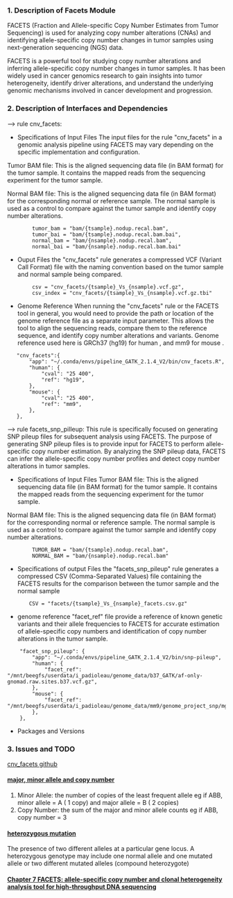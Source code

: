 ### 1. Description of Facets Module

FACETS (Fraction and Allele-specific Copy Number Estimates from Tumor Sequencing) is used for analyzing copy number alterations (CNAs) and identifying allele-specific copy number changes in tumor samples using next-generation sequencing (NGS) data.

FACETS is a powerful tool for studying copy number alterations and inferring allele-specific copy number changes in tumor samples. It has been widely used in cancer genomics research to gain insights into tumor heterogeneity, identify driver alterations, and understand the underlying genomic mechanisms involved in cancer development and progression.

### 2. Description of Interfaces and Dependencies

--> rule cnv_facets:

- Specifications of Input Files
The input files for the rule "cnv_facets" in a genomic analysis pipeline using FACETS may vary depending on the specific implementation and configuration.

Tumor BAM file: This is the aligned sequencing data file (in BAM format) for the tumor sample. It contains the mapped reads from the sequencing experiment for the tumor sample.

Normal BAM file: This is the aligned sequencing data file (in BAM format) for the corresponding normal or reference sample. The normal sample is used as a control to compare against the tumor sample and identify copy number alterations.
```
        tumor_bam = "bam/{tsample}.nodup.recal.bam",
        tumor_bai = "bam/{tsample}.nodup.recal.bam.bai",
        normal_bam = "bam/{nsample}.nodup.recal.bam",
        normal_bai = "bam/{nsample}.nodup.recal.bam.bai"
```
- Ouput Files
the "cnv_facets" rule generates a compressed VCF (Variant Call Format) file with the naming convention based on the tumor sample and normal sample being compared.
```
        csv = "cnv_facets/{tsample}_Vs_{nsample}.vcf.gz",
        csv_index = "cnv_facets/{tsample}_Vs_{nsample}.vcf.gz.tbi"
 ```       
- Genome Reference
When running the "cnv_facets" rule or the FACETS tool in general, you would need to provide the path or location of the genome reference file as a separate input parameter. This allows the tool to align the sequencing reads, compare them to the reference sequence, and identify copy number alterations and variants.
Genome reference used here is GRCh37 (hg19) for human , and mm9 for mouse .
 ``` 
    "cnv_facets":{
        "app": "~/.conda/envs/pipeline_GATK_2.1.4_V2/bin/cnv_facets.R",
        "human": {
            "cval": "25 400",
            "ref": "hg19",
        }, 
        "mouse": {
            "cval": "25 400",
            "ref": "mm9",
        }, 
    },
``` 
--> rule facets_snp_pilleup:
This rule is specifically focused on generating SNP pileup files for subsequent analysis using FACETS.
The purpose of generating SNP pileup files is to provide input for FACETS to perform allele-specific copy number estimation. By analyzing the SNP pileup data, FACETS can infer the allele-specific copy number profiles and detect copy number alterations in tumor samples.

- Specifications of Input Files
Tumor BAM file: This is the aligned sequencing data file (in BAM format) for the tumor sample. It contains the mapped reads from the sequencing experiment for the tumor sample.

Normal BAM file: This is the aligned sequencing data file (in BAM format) for the corresponding normal or reference sample. The normal sample is used as a control to compare against the tumor sample and identify copy number alterations.
```
        TUMOR_BAM = "bam/{tsample}.nodup.recal.bam",
        NORMAL_BAM = "bam/{nsample}.nodup.recal.bam"
```

- Specifications of output Files
the "facets_snp_pileup" rule generates a compressed CSV (Comma-Separated Values) file containing the FACETS results for the comparison between the tumor sample and the normal sample
```
       CSV = "facets/{tsample}_Vs_{nsample}_facets.csv.gz"
```
- genome reference 
"facet_ref" file provide a reference of known genetic variants and their allele frequencies to FACETS for accurate estimation of allele-specific copy numbers and identification of copy number alterations in the tumor sample.
```
    "facet_snp_pileup": {
        "app": "~/.conda/envs/pipeline_GATK_2.1.4_V2/bin/snp-pileup",
        "human": {
            "facet_ref": "/mnt/beegfs/userdata/i_padioleau/genome_data/b37_GATK/af-only-gnomad.raw.sites.b37.vcf.gz",
        },
        "mouse": {
            "facet_ref": "/mnt/beegfs/userdata/i_padioleau/genome_data/mm9/genome_project_snp/mgp_V2_snp_indel_mm9.vcf.gz",
        },
    },
  ```
- Packages and Versions

### 3. Issues and TODO

[cnv_facets github](https://github.com/dariober/cnv_facets)

#### [major, minor allele and copy number](https://cancer.sanger.ac.uk/cosmic/help/cnv/overview)

1. Minor Allele: the number of copies of the least frequent allele eg if ABB, minor allele = A ( 1 copy) and major allele = B ( 2 copies)
2. Copy Number: the sum of the major and minor allele counts eg if ABB, copy number = 3

#### [heterozygous mutation](https://www.genome.gov/genetics-glossary/heterozygous)

The presence of two different alleles at a particular gene locus. A heterozygous genotype may include one normal allele and one mutated allele or two different mutated alleles (compound heterozygote)

#### [Chapter 7 FACETS: allele-specific copy number and clonal heterogeneity analysis tool for high-throughput DNA sequencing](https://link.springer.com/content/pdf/10.1007/978-1-0716-2293-3.pdf?pdf=button%20sticky)
